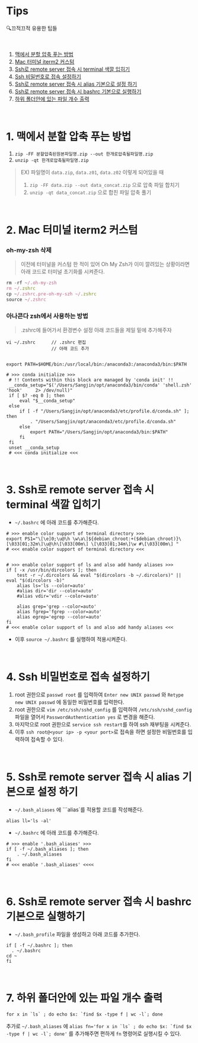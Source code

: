 # Tips
🔍끄적끄적 유용한 팁들

<br />

1. [맥에서 분할 압축 푸는 방법](#1-맥에서-분할-압축-푸는-방법)  
2. [Mac 터미널 iterm2 커스텀](#2-Mac-터미널-iterm2-커스텀)  
3. [Ssh로 remote server 접속 시 terminal 색깔 입히기](#3-Ssh로-remote-server-접속-시-terminal-색깔-입히기)  
4. [Ssh 비밀번호로 접속 설정하기](#4-Ssh-비밀번호로-접속-설정하기)
5. [Ssh로 remote server 접속 시 alias 기본으로 설정 하기](#5-Ssh로-remote-server-접속-시-alias-기본으로-설정-하기)
6. [Ssh로 remote server 접속 시 bashrc 기본으로 실행하기](#6-Ssh로-remote-server-접속-시-bashrc-기본으로-실행하기)
7. [하위 폴더안에 있는 파일 개수 출력](#7-하위-폴더안에-있는-파일-개수-출력)

<br />

# 1. 맥에서 분할 압축 푸는 방법

1. ```zip -FF 분할압축된원본파일명.zip --out 한개로압축될파일명.zip```  
2. ```unzip -qt 한개로압축될파일명.zip```  

> EX) 파일명이 ```data.zip```, ```data.z01```, ```data.z02``` 이렇게 되어있을 때  
> 1. ```zip -FF data.zip --out data_concat.zip``` 으로 압축 파일 합치기
> 2. ```unzip -qt data_concat.zip``` 으로 합친 파일 압축 풀기 

<br />

# 2. Mac 터미널 iterm2 커스텀

### oh-my-zsh 삭제
>이전에 터미널을 커스텀 한 적이 있어 Oh My Zsh가 이미 깔려있는 상황이라면 아래 코드로 터미널 초기화를 시켜준다.
```javascript
rm -rf ~/.oh-my-zsh
rm ~/.zshrc
cp ~/.zshrc.pre-oh-my-szh ~/.zshrc
source ~/.zshrc
```

### 아나콘다 zsh에서 사용하는 방법
> .zshrc에 들어가서 환경변수 설정
> 아래 코드들을 제일 밑에 추가해주자
```
vi ~/.zshrc      // .zshrc 편집
                 // 아래 코드 추가 


export PATH=$HOME/bin:/usr/local/bin:/anaconda3:/anaconda3/bin:$PATH

# >>> conda initialize >>>
 # !! Contents within this block are managed by 'conda init' !!
 __conda_setup="$('/Users/Sangjin/opt/anaconda3/bin/conda' 'shell.zsh' 'hook'     2> /dev/null)"
 if [ $? -eq 0 ]; then
     eval "$__conda_setup"
 else
     if [ -f "/Users/Sangjin/opt/anaconda3/etc/profile.d/conda.sh" ]; then
         . "/Users/Sangjin/opt/anaconda3/etc/profile.d/conda.sh"
     else
         export PATH="/Users/Sangjin/opt/anaconda3/bin:$PATH"
     fi
 fi
 unset __conda_setup
 # <<< conda initialize <<<
```

<br />

# 3. Ssh로 remote server 접속 시 terminal 색깔 입히기
* ```~/.bashrc``` 에 아래 코드를 추가해준다.
```
# >>> enable color support of terminal directory >>>
export PS1="\[\e]0;\u@\h \w\a\]${debian_chroot:+($debian_chroot)}\[\033[01;32m\]\u@\h\[\033[00m\] \[\033[01;34m\]\w #\[\033[00m\] "
# <<< enable color support of terminal directory <<<


# >>> enable color support of ls and also add handy aliases >>>
if [ -x /usr/bin/dircolors ]; then
    test -r ~/.dircolors && eval "$(dircolors -b ~/.dircolors)" || eval "$(dircolors -b)"
    alias ls='ls --color=auto'
    #alias dir='dir --color=auto'
    #alias vdir='vdir --color=auto'

    alias grep='grep --color=auto'
    alias fgrep='fgrep --color=auto'
    alias egrep='egrep --color=auto'
fi
# <<< enable color support of ls and also add handy aliases <<<
```
* 이후 ```source ~/.bashrc``` 를 실행하여 적용시켜준다.

<br />

# 4. Ssh 비밀번호로 접속 설정하기

1. root 권한으로 ```passwd root``` 를 입력하여 ```Enter new UNIX passwd``` 와 ```Retype new UNIX passwd``` 에 동일한 비밀번호를 입력한다.
2. root 권한으로 ```vim /etc/ssh/sshd_config``` 를 입력하여 ```/etc/ssh/sshd_config``` 파일을 열어서 ```PasswordAuthentication yes``` 로 변경을 해준다.
3. 마지막으로 root 권한으로 ```service ssh restart```를 하여 ssh 재부팅을 시켜준다.
4. 이후 ```ssh root@<your ip> -p <your port>```로 접속을 하면 설정한 비밀번호를 입력하여 접속할 수 있다.

<br />

# 5. Ssh로 remote server 접속 시 alias 기본으로 설정 하기
* ```~/.bash_aliases``` 에 ```alias`를 적용할 코드를 작성해준다.
```
alias ll='ls -al'
```
* ```~/.bashrc``` 에 아래 코드를 추가해준다.
```
# >>> enable '.bash_aliases' >>>
if [ -f ~/.bash_aliases ]; then
    . ~/.bash_aliases
fi
# <<< enable '.bash_aliases' <<<<
```

<br />

# 6. Ssh로 remote server 접속 시 bashrc 기본으로 실행하기
* ```~/.bash_profile``` 파일을 생성하고 아래 코드를 추가한다.
```
if [ -f ~/.bashrc ]; then 
  . ~/.bashrc 
cd ~
fi
```

<br />

# 7. 하위 폴더안에 있는 파일 개수 출력
```
for x in `ls` ; do echo $x: `find $x -type f | wc -l`; done
```
추가로 ```~/.bash_aliases``` 에 ```alias fn='for x in `ls` ; do echo $x: `find $x -type f | wc -l`; done'``` 를 추가해주면 편하게 ```fn``` 명령어로 실행시킬 수 있다.

<br />
